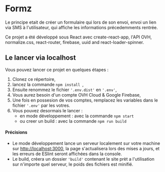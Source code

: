 # Formz
Le principe etait de créer un formulaire qui lors de son envoi, envoi un lien via SMS à l'utilisateur, qui affiche les informations précedemments rentrée.

Ce projet a été développé sous React avec create-react-app, l'API OVH, normalize.css, react-router, firebase, uuid and react-loader-spinner.

## Le lancer via localhost
Vous pouvez lancer ce projet en quelques étapes :
1. Clonez ce répertoire,
2. lancez la commande ```npm install ```,
3. Ensuite renommez le fichier ```'.env.dist'``` en ```'.env'```,
4. Vous aurez besoin d'un compte OVH Cloud & Google Firebase,
5. Une fois en possesion de vos comptes, remplacez les variables dans le fichier ```'.env'``` par les votres.
6. Vous pouvez desormais le lancer :
    - en mode développement : avec la commande ```npm start ```
    - ou creer un build : avec la commande ```npm run build ```




#### Précisions
- Le mode développement lance un serveur localement sur votre machine sur [http://localhost:3000](http://localhost:3000), la page s'actualisera lors des mises a jours, et les erreurs de ESlint seront affichées dans la console.
- Le build, créera un dossier ```'build'``` contenant le site prèt a l'utilisation sur n'importe quel serveur, le poids des fichiers est minifié.